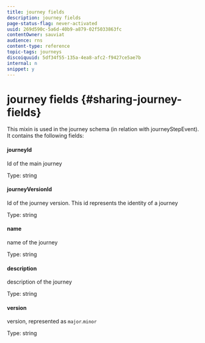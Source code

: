 ```yaml
---
title: journey fields
description: journey fields
page-status-flag: never-activated
uuid: 269d590c-5a6d-40b9-a879-02f5033863fc
contentOwner: sauviat
audience: rns
content-type: reference
topic-tags: journeys
discoiquuid: 5df34f55-135a-4ea8-afc2-f9427ce5ae7b
internal: n
snippet: y
---
```


# journey fields {#sharing-journey-fields}

This mixin is used in the journey schema (in relation with journeyStepEvent). It contains the following fields:

#### journeyId

Id of the main journey

Type: string

#### journeyVersionId

Id of the journey version. This id represents the identity of a journey

Type: string

#### name

name of the journey

Type: string

#### description	

description of the journey

Type: string

#### version	
version, represented as `major`.`minor`

Type: string